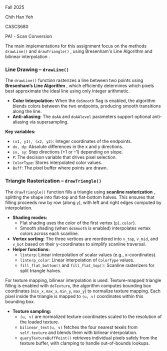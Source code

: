 Fall 2025

Chih Han Yeh

CASCS680

PA1 - Scan Conversion

The main implementations for this assignment focus on the methods `drawLine()` and  `drawTriangle()` , using Bresenham's Line Algorithm and  bilinear interpolation .

### Line Drawing – `drawLine()`

The `drawLine()` function rasterizes a line between two points using  **Bresenham’s Line Algorithm** , which efficiently determines which pixels best approximate the ideal line using only integer arithmetic.

* **Color Interpolation:** When the `doSmooth` flag is enabled, the algorithm blends colors between the two endpoints, producing smooth transitions along the line.
* **Anti-aliasing:** The `doAA` and `doAAlevel` parameters support optional anti-aliasing via supersampling.

**Key variables:**

* `(x1, y1), (x2, y2)`: Integer coordinates of the endpoints.
* `dx, dy`: Absolute differences in the x and y directions.
* `sx, sy`: Step directions (+1 or –1) depending on slope.
* `P`: The decision variable that drives pixel selection.
* `ColorType`: Stores interpolated color values.
* `Buff`: The pixel buffer where points are drawn.


### Triangle Rasterization – `drawTriangle()`

The `drawTriangle()` function fills a triangle using  **scanline rasterization** , splitting the shape into flat-top and flat-bottom halves. This ensures that filling proceeds row by row (along `y`), with left and right edges computed by interpolation.

* **Shading modes:**
  * Flat shading uses the color of the first vertex (`p1.color`).
  * Smooth shading (when `doSmooth` is enabled) interpolates vertex colors across each scanline.
* **Vertex sorting:** The three vertices are reordered into `v_top`, `v_mid`, and `v_bot` based on their y-coordinates to simplify scanline traversal.
* **Helper functions:**
  * `linterp`: Linear interpolation of scalar values (e.g., x-coordinates).
  * `linterp_color`: Linear interpolation of `ColorType` values.
  * `fill_flat_bottom()` and `fill_flat_top()`: Scanline rasterizers for split triangle halves.

For texture mapping, bilinear interpolation is used. Texture-mapped triangle filling is enabled with `doTexture`, the algorithm computes bounding box coordinates (`min_x`, `max_x`, `min_y`, `max_y`) to normalize texture mapping. Each pixel inside the triangle is mapped to `(u, v)` coordinates within this bounding box.

* **Texture sampling:**
  * `(u, v)` are normalized texture coordinates scaled to the resolution of the loaded texture.
  * `bilinear_text(u, v)` fetches the four nearest texels from `self.texture` and blends them with bilinear interpolation.
  * `queryTextureBuffPoint()` retrieves individual pixels safely from the texture buffer, with clamping to handle out-of-bounds lookups.

